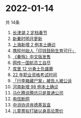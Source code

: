 # 2022-01-14
  共 14条

  <!-- BEGIN -->
  <!-- 最后更新时间:Fri Jan 14 2022 03:13:43 GMT+0000 (Coordinated Universal Time) -->
  1. [长津湖 2 定档春节](https://www.zhihu.com/search?q=水门桥)
1. [新秦时明月更新](https://www.zhihu.com/search?q=新秦时明月)
1. [上海新增 2 例本土确诊](https://www.zhihu.com/search?q=上海疫情)
1. [携程创始人「印钱鼓励生育可行」](https://www.zhihu.com/search?q=携程创始人)
1. [《秦殇》中文版发售](https://www.zhihu.com/search?q=秦殇)
1. [网传一国航员工自尽](https://www.zhihu.com/search?q=国航员工自尽)
1. [库里 12 分勇士负雄鹿](https://www.zhihu.com/search?q=勇士)
1. [22 年职业资格考试时间](https://www.zhihu.com/search?q=职业资格考试时间)
1. [「行李箱藏尸案」被告人被公诉](https://www.zhihu.com/search?q=行李箱藏尸案)
1. [河南新增 98 例本土确诊](https://www.zhihu.com/search?q=河南疫情)
1. [马化腾说腾讯只是普通公司](https://www.zhihu.com/search?q=马化腾)
1. [电信断网](https://www.zhihu.com/search?q=电信断网)
1. [中消协评肯德基盲盒](https://www.zhihu.com/search?q=肯德基盲盒)
1. [儿童票拟打破以身高论票价](https://www.zhihu.com/search?q=儿童票)
  <!-- END -->
  